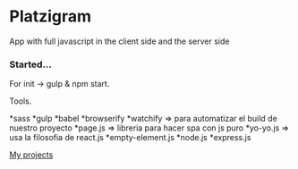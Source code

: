 # Platzigram
App with full javascript in the client side and the server side

### Started...
For init -> gulp & npm start.


Tools.

*sass
*gulp
*babel
*browserify
*watchify => para automatizar el build de nuestro proyecto
*page.js => libreria para hacer spa con js puro
*yo-yo.js => usa la filosofia de react.js
*empty-element.js
*node.js
*express.js


[My projects](https://www.github.com/diegofertr)